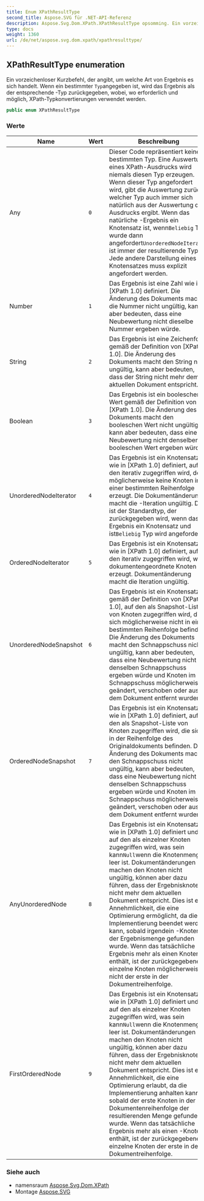 ```yaml
---
title: Enum XPathResultType
second_title: Aspose.SVG für .NET-API-Referenz
description: Aspose.Svg.Dom.XPath.XPathResultType opsomming. Ein vorzeichenloser Kurzbefehl der angibt um welche Art von Ergebnis es sich handelt. Wenn ein bestimmter Typangegeben ist wird das Ergebnis als der entsprechende Typ zurückgegeben wobei wo erforderlich und möglich XPathTypkonvertierungen verwendet werden.
type: docs
weight: 1360
url: /de/net/aspose.svg.dom.xpath/xpathresulttype/
---
```

## XPathResultType enumeration

Ein vorzeichenloser Kurzbefehl, der angibt, um welche Art von Ergebnis es sich handelt. Wenn ein bestimmter `Typ`angegeben ist, wird das Ergebnis als der entsprechende -Typ zurückgegeben, wobei, wo erforderlich und möglich, XPath-Typkonvertierungen verwendet werden.

```csharp
public enum XPathResultType
```

### Werte

| Name | Wert | Beschreibung |
| --- | --- | --- |
| Any | `0` | Dieser Code repräsentiert keinen bestimmten Typ. Eine Auswertung eines XPath-Ausdrucks wird niemals diesen Typ erzeugen. Wenn dieser Typ angefordert wird, gibt die Auswertung zurück, welcher Typ auch immer sich natürlich aus der Auswertung des Ausdrucks ergibt. Wenn das natürliche -Ergebnis ein Knotensatz ist, wenn`Beliebig` Typ wurde dann angefordert`UnorderedNodeIterator` ist immer der resultierende Typ. Jede andere Darstellung eines Knotensatzes muss explizit angefordert werden. |
| Number | `1` | Das Ergebnis ist eine Zahl wie in [XPath 1.0] definiert. Die Änderung des Dokuments macht die Nummer nicht ungültig, kann aber bedeuten, dass eine Neubewertung nicht dieselbe Nummer ergeben würde. |
| String | `2` | Das Ergebnis ist eine Zeichenfolge gemäß der Definition von [XPath 1.0]. Die Änderung des Dokuments macht den String nicht ungültig, kann aber bedeuten, dass der String nicht mehr dem aktuellen Dokument entspricht. |
| Boolean | `3` | Das Ergebnis ist ein boolescher Wert gemäß der Definition von [XPath 1.0]. Die Änderung des Dokuments macht den booleschen Wert nicht ungültig, kann aber bedeuten, dass eine Neubewertung nicht denselben booleschen Wert ergeben würde. |
| UnorderedNodeIterator | `4` | Das Ergebnis ist ein Knotensatz wie in [XPath 1.0] definiert, auf den iterativ zugegriffen wird, der möglicherweise keine Knoten in einer bestimmten Reihenfolge erzeugt. Die Dokumentänderung macht die -Iteration ungültig. Dies ist der Standardtyp, der zurückgegeben wird, wenn das Ergebnis ein Knotensatz und ist`Beliebig` Typ wird angefordert. |
| OrderedNodeIterator | `5` | Das Ergebnis ist ein Knotensatz wie in [XPath 1.0] definiert, auf den iterativ zugegriffen wird, was dokumentengeordnete Knoten erzeugt. Dokumentänderung macht die Iteration ungültig. |
| UnorderedNodeSnapshot | `6` | Das Ergebnis ist ein Knotensatz gemäß der Definition von [XPath 1.0], auf den als Snapshot-Liste von Knoten zugegriffen wird, die sich möglicherweise nicht in einer bestimmten Reihenfolge befinden. Die Änderung des Dokuments macht den Schnappschuss nicht ungültig, kann aber bedeuten, dass eine Neubewertung nicht denselben Schnappschuss ergeben würde und Knoten im Schnappschuss möglicherweise geändert, verschoben oder aus dem Dokument entfernt wurden. |
| OrderedNodeSnapshot | `7` | Das Ergebnis ist ein Knotensatz wie in [XPath 1.0] definiert, auf den als Snapshot-Liste von Knoten zugegriffen wird, die sich in der Reihenfolge des Originaldokuments befinden. Die Änderung des Dokuments macht den Schnappschuss nicht ungültig, kann aber bedeuten, dass eine Neubewertung nicht denselben Schnappschuss ergeben würde und Knoten im Schnappschuss möglicherweise geändert, verschoben oder aus dem Dokument entfernt wurden. |
| AnyUnorderedNode | `8` | Das Ergebnis ist ein Knotensatz wie in [XPath 1.0] definiert und auf den als einzelner Knoten zugegriffen wird, was sein kann`Null`wenn die Knotenmenge leer ist. Dokumentänderungen machen den Knoten nicht ungültig, können aber dazu führen, dass der Ergebnisknoten nicht mehr dem aktuellen Dokument entspricht. Dies ist eine Annehmlichkeit, die eine Optimierung ermöglicht, da die Implementierung beendet werden kann, sobald irgendein -Knoten in der Ergebnismenge gefunden wurde. Wenn das tatsächliche Ergebnis mehr als einen Knoten enthält, ist der zurückgegebene einzelne Knoten möglicherweise nicht der erste in der Dokumentreihenfolge. |
| FirstOrderedNode | `9` | Das Ergebnis ist ein Knotensatz wie in [XPath 1.0] definiert und auf den als einzelner Knoten zugegriffen wird, was sein kann`Null`wenn die Knotenmenge leer ist. Dokumentänderungen machen den Knoten nicht ungültig, können aber dazu führen, dass der Ergebnisknoten nicht mehr dem aktuellen Dokument entspricht. Dies ist eine Annehmlichkeit, die eine Optimierung erlaubt, da die Implementierung anhalten kann, sobald der erste Knoten in der Dokumentenreihenfolge der resultierenden Menge gefunden wurde. Wenn das tatsächliche Ergebnis mehr als einen -Knoten enthält, ist der zurückgegebene einzelne Knoten der erste in der Dokumentreihenfolge. |

### Siehe auch

* namensraum [Aspose.Svg.Dom.XPath](../../aspose.svg.dom.xpath/)
* Montage [Aspose.SVG](../../)


